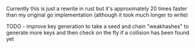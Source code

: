 Currently this is just a rewrite in rust but it's approximately 20 times faster than my original go implementation (although it took much longer to write)

TODO - improve key generation to take a seed and chain "weakhashes" to generate more keys and then check on the fly if a collision has been found yet